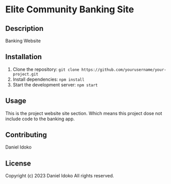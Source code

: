 # Elite Community Banking Site

## Description
Banking Website

## Installation
1. Clone the repository: `git clone https://github.com/yourusername/your-project.git`
2. Install dependencies: `npm install`
3. Start the development server: `npm start`

## Usage
This is the project website site section. Which means this project dose not include code to the banking app.  


## Contributing
Daniel Idoko

## License
Copyright (c) 2023 Daniel Idoko
All rights reserved.